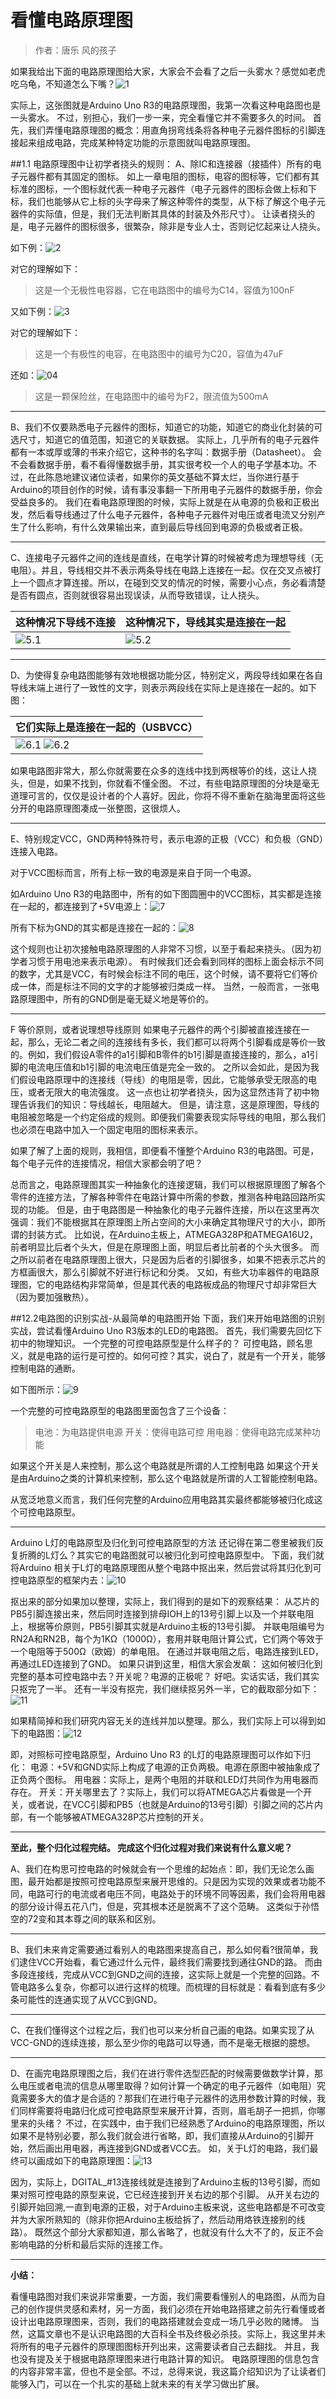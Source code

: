 # 看懂电路原理图
>作者：唐乐 风的孩子

如果我给出下面的电路原理图给大家，大家会不会看了之后一头雾水？感觉如老虎吃乌龟，不知道怎么下嘴？![1](http://doask.qiniudn.com/openbook9-fengda1.png)

实际上，这张图就是Arduino Uno R3的电路原理图，我第一次看这种电路图也是一头雾水。
不过，别担心，我们一步一来，完全看懂它并不需要多久的时间。
首先，我们弄懂电路原理图的概念：用直角拐弯线条将各种电子元器件图标的引脚连接起来组成电路，完成某种特定功能的示意图就叫电路原理图。


##1.1 电路原理图中让初学者挠头的规则：
A、除IC和连接器（接插件）所有的电子元器件都有其固定的图标。
如上一章电阻的图标，电容的图标等，它们都有其标准的图标，一个图标就代表一种电子元器件（电子元器件的图标会做上标和下标，我们也能够从它上标的头字母来了解这种零件的类型，从下标了解这个电子元器件的实际值，但是，我们无法判断其具体的封装及外形尺寸）。
让读者挠头的是，电子元器件的图标很多，很繁杂，除非是专业人士，否则记忆起来让人挠头。

如下例：![2](http://doask.qiniudn.com/openbook9-fengda2.png)

对它的理解如下：
>这是一个无极性电容器，它在电路图中的编号为C14，容值为100nF


又如下例：![3](http://doask.qiniudn.com/openbook9-fengda3.png)

对它的理解如下：
>这是一个有极性的电容，在电路图中的编号为C20，容值为47uF

还如：![04](http://doask.qiniudn.com/openbook9-fengda4.png)

>这是一颗保险丝，在电路图中的编号为F2，限流值为500mA

---

B、我们不仅要熟悉电子元器件的图标，知道它的功能，知道它的商业化封装的可选尺寸，知道它的值范围，知道它的关联数据。
实际上，几乎所有的电子元器件都有一本或厚或薄的书来介绍它，这种书的名字叫：数据手册（Datasheet）。
会不会看数据手册，看不看得懂数据手册，其实很考校一个人的电子学基本功。不过，在此陈恳地建议诸位读者，如果你的英文基础不算太烂，当你进行基于Arduino的项目创作的时候，请有事没事翻一下所用电子元器件的数据手册，你会受益良多的。
我们在看电路原理图的时候，实际上就是在从电源的负极和正极出发，然后看导线通过了什么电子元器件，各种电子元器件对电压或者电流又分别产生了什么影响，有什么效果输出来，直到最后导线回到电源的负极或者正极。

---

  C、连接电子元器件之间的连线是直线，在电学计算的时候被考虑为理想导线（无电阻）。并且，导线相交并不表示两条导线在电路上连接在一起。仅在交叉点被打上一个圆点才算连接。所以，在碰到交叉的情况的时候，需要小心点，务必看清楚是否有圆点，否则就很容易出现误读，从而导致错误，让人挠头。

| 这种情况下导线不连接 | 这种情况下，导线其实是连接在一起 |
| -- | -- |
| ![5.1](http://doask.qiniudn.com/openbook9-fengda5.1.png) | ![5.2](http://doask.qiniudn.com/openbook9-fengda5.2.png) |

---

 D、为使得复杂电路图能够有效地根据功能分区，特别定义，两段导线如果在各自导线末端上进行了一致性的文字，则表示两段线在实际上是连接在一起的。如下图：

| 它们实际上是连接在一起的（USBVCC） |
| -- |
| ![6.1](http://doask.qiniudn.com/openbook9-fengda6.1.png) ![6.2](http://doask.qiniudn.com/openbook9-fengda6.2.png) |

如果电路图非常大，那么你就需要在众多的连线中找到两根等价的线，这让人挠头，但是，如果不找到，你就看不懂全图。
不过，有些电路原理图的分块是毫无道理可言的，仅仅是设计者的个人喜好。因此，你将不得不重新在脑海里面将这些分开的电路原理图凑成一张整图，这很烦人。

---

 E、特别规定VCC，GND两种特殊符号，表示电源的正极（VCC）和负极（GND）连接入电路。

对于VCC图标而言，所有上标一致的电源是来自于同一个电源。

如Arduino Uno R3的电路图中，所有的如下图圆圈中的VCC图标，其实都是连接在一起的，都连接到了+5V电源上：![7](http://doask.qiniudn.com/openbook9-fengda7.png)

所有下标为GND的其实都是连接在一起的：![8](http://doask.qiniudn.com/openbook9-fengda8.png)

这个规则也让初次接触电路原理图的人非常不习惯，以至于看起来挠头。（因为初学者习惯于用电池来表示电源）。
有时候我们还会看到同样的图标上面会标示不同的数字，尤其是VCC，有时候会标注不同的电压，这个时候，请不要将它们等价成一体，而是标注不同的文字的才能够被归类成一样。
当然，一般而言，一张电路原理图中，所有的GND倒是毫无疑义地是等价的。

---

F 等价原则，或者说理想导线原则
   如果电子元器件的两个引脚被直接连接在一起，那么，无论二者之间的连接线有多长，我们都可以将两个引脚看成是等价一致的。例如，我们假设A零件的a1引脚和B零件的b1引脚是直接连接的，那么，a1引脚的电流电压值和b1引脚的电流电压值是完全一致的。
 之所以会如此，是因为我们假设电路原理中的连接线（导线）的电阻是零，因此，它能够承受无限高的电压，或者无限大的电流强度。
这一点也让初学者挠头，因为这显然违背了初中物理告诉我们的知识：导线越长，电阻越大。
但是，请注意，这是原理图，导线的电阻被忽略是一个约定俗成的规则。即便我们需要表现实际导线的电阻，那么我们也必须在电路中加入一个固定电阻的图标来表示。

如果了解了上面的规则，我相信，即便看不懂整个Arduino R3的电路图。可是，每个电子元件的连接情况，相信大家都会明了吧？

总而言之，电路原理图其实一种抽象化的连接逻辑，我们可以根据原理图了解各个零件的连接方法，了解各种零件在电路计算中所需的参数，推测各种电路回路所实现的功能。
但是，由于电路图是一种抽象化的电子元器件连接，所以在这里再次强调：我们不能根据其在原理图上所占空间的大小来确定其物理尺寸的大小，即所谓的封装方式。
比如说，在Arduino主板上，ATMEGA328P和ATMEGA16U2，前者明显比后者个头大，但是在原理图上面，明显后者比前者的个头大很多。
而之所以前者在电路原理图上很大，只是因为后者的引脚很多，如果不把表示芯片的方框画很大，那么引脚就不好进行标记和分类。
又如，有些大功率器件的电路原理图，它的电路结构非常简单，但是其代表的电路板成品的物理尺寸却非常巨大（因为要加强散热）。

##12.2电路图的识别实战-从最简单的电路图开始
下面，我们来开始电路图的识别实战，尝试看懂Arduino Uno R3版本的LED的电路图。
  首先，我们需要先回忆下初中的物理知识。
一个完整的可控电路原型是什么样子的？
可控电路，顾名思义，就是电路的运行是可控的。如何可控？其实，说白了，就是有一个开关，能够控制电路的通断。

如下图所示：![9](http://doask.qiniudn.com/openbook9-fengda9.png)

一个完整的可控电路原型的电路图里面包含了三个设备：
>电池：为电路提供电源
开关：使得电路可控
用电器：使得电路完成某种功能

如果这个开关是人来控制，那么这个电路就是所谓的人工控制电路
如果这个开关是由Arduino之类的计算机来控制，那么这个电路就是所谓的人工智能控制电路。

从宽泛地意义而言，我们任何完整的Arduino应用电路其实最终都能够被归化成这个可控电路原型。

---

Arduino L灯的电路原型及归化到可控电路原型的方法
还记得在第二卷里被我们反复折腾的L灯么？其实它的电路图就可以被归化到可控电路原型中。
下面，我们就将Arduino 相关于L灯的电路原理图从整个电路中抠出来，然后尝试将其归化到可控电路原型的框架内去：![10](http://doask.qiniudn.com/openbook9-fengda10.png)

抠出来的部分如果加以整理，实际上，我们得到的是如下的观察结果：
从芯片的PB5引脚连接出来，然后同时连接到排母IOH上的13号引脚上以及一个并联电阻上，根据等价原则，PB5引脚其实就是Arduino主板的13号引脚。
并联电阻编号为RN2A和RN2B，每个为1KΩ（1000Ω），套用并联电阻计算公式，它们两个等效于一个电阻等于500Ω（欧姆）的单电阻。
在通过并联电阻之后，电路连接到LED，再通过LED连接到了GND。
如果只讲到这里，相信大家会发飙：
这如何被归化到完整的基本可控电路中去？开关呢？电源的正极呢？
好吧。实话实话，我们其实只抠完了一半。
还有一半没有抠完，我们继续抠另外一半，它的截取部分如下：![11](http://doask.qiniudn.com/openbook9-fengda11.png)


如果精简掉和我们研究内容无关的连线并加以整理。那么，我们实际上可以得到如下的电路图：![12](http://doask.qiniudn.com/openbook9-fengda12.png)

即，对照标可控电路原型，Arduino Uno R3 的L灯的电路原理图可以作如下归化：
电源：+5V和GND实际上构成了电源的正负两极。电源在原图中被抽象成了正负两个图标。
用电器：实际上，是两个电阻的并联和LED灯共同作为用电器而存在。
开关：开关哪里去了？实际上，我们可以将ATMEGA芯片看做是一个开关，或者说，在VCC引脚和PB5（也就是Arduino的13号引脚）引脚之间的芯片内部，有一个能够被ATMEGA328P芯片控制的开关。

---

**至此，整个归化过程完结。
完成这个归化过程对我们来说有什么意义呢？**

A、我们在构思可控电路的时候就会有一个思维的起始点：即，我们无论怎么画图，最开始都是按照可控电路原型来展开思维的。只是因为实现的效果或者功能不同，电路可行的电流或者电压不同，电路处于的环境不同等因素，我们会将用电器的部分设计得五花八门，但是，究其根本还是脱离不了这个范畴。
这类似于孙悟空的72变和其本尊之间的联系和区别。

---

B、我们未来肯定需要通过看别人的电路图来提高自己，那么如何看?很简单，我们逮住VCC开始看，看它通过什么元件，最终我们需要找到通往GND的路。
而由多段连接线，完成从VCC到GND之间的连接，这实际上就是一个完整的回路。不管电路多么复杂，你都可以进行这样的梳理。而梳理的目标就是：看看到底有多少条可能性的连通实现了从VCC到GND。

---

C、在我们懂得这个过程之后，我们也可以来分析自己画的电路。如果实现了从VCC-GND的连续连接，那么至少你的电路可以导通，而不是毫无根据的臆想。

---

D、在画完电路原理图之后，我们在进行零件选型匹配的时候需要做数学计算，那么电压或者电流的信息从哪里取得？如何计算一个确定的电子元器件（如电阻）究竟需要多大的值才是合适的？那我们在进行电子元器件的选用参数计算的时候，我们同样需要将电路归化成可控电路原型来展开计算，否则，眉毛胡子一把抓，你哪里来的头绪？
不过，在实践中，由于我们已经熟悉了Arduino的电路原理图，所以如果不是特别必要，那么我们就会进行省略，即，我们直接从Arduino的引脚开始，然后画出用电器，再连接到GND或者VCC去。
 如，关于L灯的电路，我们最终可以画成如下的电路原理图：![13](http://doask.qiniudn.com/openbook9-fengda13.png)

因为，实际上，DGITAL_#13连接线就是连接到了Arduino主板的13号引脚，而如果对照可控电路的原型来说，它已经连接到开关右边的那个引脚。
从开关右边的引脚开始回溯,一直到电源的正极，对于Arduino主板来说，这些电路都是不可改变并为大家所熟知的（除非你把Arduino主板给拆了，然后动用烙铁连接别的线路）。
既然这个部分大家都知道，那么省略了，也就没有什么大不了的，反正不会影响电路的分析和最后实际的连接工作。

---

**小结：**

看懂电路图对我们来说非常重要，一方面，我们需要看懂别人的电路图，从而为自己的创作提供灵感和素材，另一方面，我们必须在开始电路搭建之前先行看懂或者设计出电路原理图来，否则，我们的电路搭建就会变成一场几乎必败的赌博。
当然，这篇文章也不是认识电路图的大百科全书及终极必杀技。实际上，我这里并未将所有的电子元器件的原理图图标开列出来，这需要读者自己去翻找。
并且，我也没有提及关于根据电路原理图来进行电路计算的知识。
电路原理图的信息包含的内容非常丰富，但也不是全部。不过，总得来说，我这篇介绍知识为了让读者们能够入门，可以在一个扎实的基础上就未来的有关学习做出扩展。

